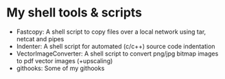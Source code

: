 My shell tools & scripts
========================

 * Fastcopy: A shell script to copy files over a local network using tar, netcat and pipes
 * Indenter: A shell script for automated (c/c++) source code indentation
 * VectorImageConverter: A shell script to convert png/jpg bitmap images to pdf vector images (+upscaling)
 * githooks: Some of my githooks


